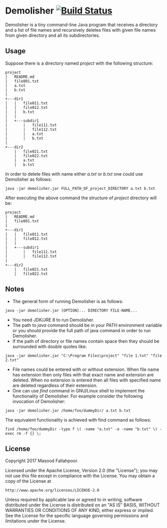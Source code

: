 Demolisher [![Build Status](https://travis-ci.org/MasoodFallahpoor/Demolisher.svg?branch=master)](https://travis-ci.org/MasoodFallahpoor/Demolisher)
=========
Demolisher is a tiny command-line Java program that receives a directory and a list of file names and recursively deletes files with given file names from given directory and all its subdirectories.

## Usage

Suppose there is a directory named *project* with the following structure:
```
project
|   README.md
|   file001.txt
|   a.txt
|   b.txt
|
+---dir1
|   |   file011.txt
|   |   file012.txt
|   |   b.txt
|   |
|   +---subdir1
|       |   file111.txt
|       |   file112.txt
|       |   a.txt
|       |   b.txt
|   
+---dir2
    |   file021.txt
    |   file022.txt
    |   a.txt
    |   b.txt
```
In order to delete files with name either *a.txt* or *b.txt* one could use Demolisher as follows:
```
java -jar demolisher.jar FULL_PATH_OF_project_DIRECTORY a.txt b.txt
```

After executing the above command the structure of *project* directory will be:
```
project
|   README.md
|   file001.txt
|
+---dir1
|   |   file011.txt
|   |   file012.txt
|   |
|   +---subdir1
|       |   file111.txt
|       |   file112.txt
|   
+---dir2
    |   file021.txt
    |   file022.txt
```

## Notes

- The general form of running Demolisher is as follows:
```
java -jar demolisher.jar [OPTION]... DIRECTORY FILE-NAME...
```
- You need JDK/JRE 8 to run Demolisher.
- The path to *java* command should be in your PATH environment variable or you should provide the full path of java command in order to run Demolisher.
- If the path of directory or file names contain space then they should be surrounded with double quotes like: 
```
java -jar demolisher.jar "C:\Program Files\project" "file 1.txt" "file 2.txt"
```
- File names could be entered with or without extension. When file name has extension then only files with that exact name and extension are deleted. When no extension is entered then all files with specified name are deleted regardless of their extension.
- One can use *find* command in GNU/Linux shell to implement the functionality of Demolisher. For example consider the following invocation of Demolisher:
```
java -jar demolisher.jar /home/foo/dummyDir/ a.txt b.txt
```
The equivalent functionality is achieved with find command as follows:
```
find /home/foo/dummyDir -type f \( -name "a.txt" -o -name "b.txt" \) -exec rm -f {} \;
```

## License

Copyright 2017 Masood Fallahpoor.

Licensed under the Apache License, Version 2.0 (the "License");
you may not use this file except in compliance with the License.
You may obtain a copy of the License at

    http://www.apache.org/licenses/LICENSE-2.0

Unless required by applicable law or agreed to in writing, software
distributed under the License is distributed on an "AS IS" BASIS,
WITHOUT WARRANTIES OR CONDITIONS OF ANY KIND, either express or implied.
See the License for the specific language governing permissions and
limitations under the License.